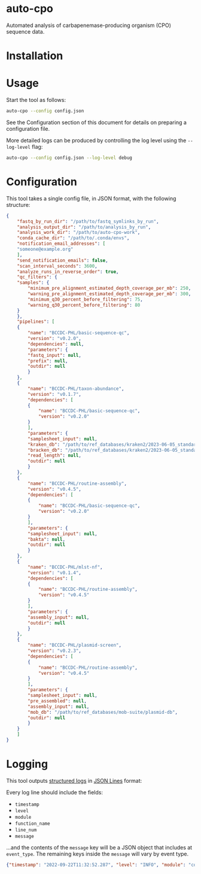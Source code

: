 # auto-cpo
Automated analysis of carbapenemase-producing organism (CPO) sequence data.

# Installation

# Usage
Start the tool as follows:

```bash
auto-cpo --config config.json
```

See the Configuration section of this document for details on preparing a configuration file.

More detailed logs can be produced by controlling the log level using the `--log-level` flag:

```bash
auto-cpo --config config.json --log-level debug
```

# Configuration
This tool takes a single config file, in JSON format, with the following structure:

```json
{
    "fastq_by_run_dir": "/path/to/fastq_symlinks_by_run",
    "analysis_output_dir": "/path/to/analysis_by_run",
    "analysis_work_dir": "/path/to/auto-cpo-work",
    "conda_cache_dir": "/path/to/.conda/envs",
    "notification_email_addresses": [
	"someone@example.org"
    ],
    "send_notification_emails": false,
    "scan_interval_seconds": 3600,
    "analyze_runs_in_reverse_order": true,
    "qc_filters": {
	"samples": {
	    "minimum_pre_alignment_estimated_depth_coverage_per_mb": 250,
	    "warning_pre_alignment_estimated_depth_coverage_per_mb": 300,
	    "minimum_q30_percent_before_filtering": 75,
	    "warning_q30_percent_before_filtering": 80
	}
    },
    "pipelines": [
	{
	    "name": "BCCDC-PHL/basic-sequence-qc",
	    "version": "v0.2.0",
	    "dependencies": null,
	    "parameters": {
		"fastq_input": null,
		"prefix": null,
		"outdir": null
	    }
	},
	{
	    "name": "BCCDC-PHL/taxon-abundance",
	    "version": "v0.1.7",
	    "dependencies": [
		{
		    "name": "BCCDC-PHL/basic-sequence-qc",
		    "version": "v0.2.0"
		}
	    ],
	    "parameters": {
		"samplesheet_input": null,
		"kraken_db": "/path/to/ref_databases/kraken2/2023-06-05_standard",
		"bracken_db": "/path/to/ref_databases/kraken2/2023-06-05_standard",
		"read_length": null,
		"outdir": null
	    }
	},
	{
	    "name": "BCCDC-PHL/routine-assembly",
	    "version": "v0.4.5",
	    "dependencies": [
		{
		    "name": "BCCDC-PHL/basic-sequence-qc",
		    "version": "v0.2.0"
		}
	    ],
	    "parameters": {
		"samplesheet_input": null,
		"bakta": null,
		"outdir": null
	    }
	},
	{
	    "name": "BCCDC-PHL/mlst-nf",
	    "version": "v0.1.4",
	    "dependencies": [
		{
		    "name": "BCCDC-PHL/routine-assembly",
		    "version": "v0.4.5"
		}
	    ],
	    "parameters": {
		"assembly_input": null,
		"outdir": null
	    }
	},
	{
	    "name": "BCCDC-PHL/plasmid-screen",
	    "version": "v0.2.3",
	    "dependencies": [
		{
		    "name": "BCCDC-PHL/routine-assembly",
		    "version": "v0.4.5"
		}
	    ],
	    "parameters": {
		"samplesheet_input": null,
		"pre_assembled": null,
		"assembly_input": null,
		"mob_db": "/path/to/ref_databases/mob-suite/plasmid-db",
		"outdir": null
	    }
	}
    ]
}
```

# Logging
This tool outputs [structured logs](https://www.honeycomb.io/blog/structured-logging-and-your-team/) in [JSON Lines](https://jsonlines.org/) format:

Every log line should include the fields:

- `timestamp`
- `level`
- `module`
- `function_name`
- `line_num`
- `message`

...and the contents of the `message` key will be a JSON object that includes at `event_type`. The remaining keys inside the `message` will vary by event type.

```json
{"timestamp": "2022-09-22T11:32:52.287", "level": "INFO", "module": "core", "function_name": "scan", "line_num": 56, "message": {"event_type": "scan_start"}}
```
